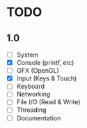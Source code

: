 # TODO
## 1.0
- [ ] System
- [x] Console (printf, etc)
- [ ] GFX (OpenGL)
- [x] Input (Keys & Touch)
- [ ] Keyboard
- [ ] Networking
- [ ] File I/O (Read & Write)
- [ ] Threading
- [ ] Documentation
